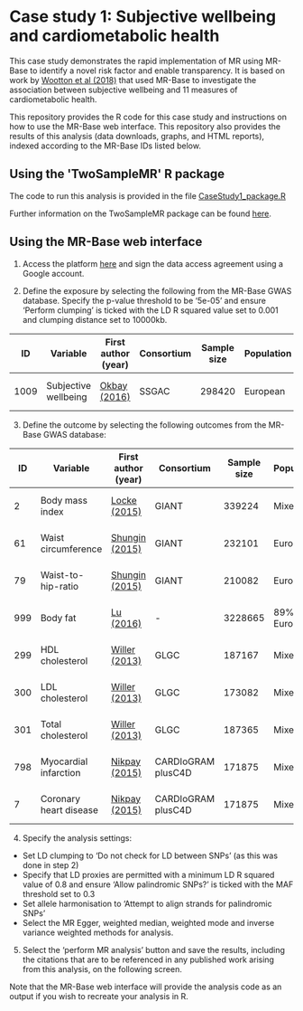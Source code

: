 # Case study 1: Subjective wellbeing and cardiometabolic health

This case study demonstrates the rapid implementation of MR using MR-Base to identify a novel risk factor and enable transparency. It is based on work by [Wootton et al (2018)](https://doi.org/10.1136/bmj.k3788) that used MR-Base to investigate the association between subjective wellbeing and 11 measures of cardiometabolic health.

This repository provides the R code for this case study and instructions on how to use the MR-Base web interface. This repository also provides the results of this analysis (data downloads, graphs, and HTML reports), indexed according to the MR-Base IDs listed below.

## Using the 'TwoSampleMR' R package

The code to run this analysis is provided in the file [CaseStudy1_package.R](https://github.com/MRCIEU/mrbase_casestudies/blob/master/CaseStudy1/CaseStudy1_package.R)

Further information on the TwoSampleMR package can be found [here](https://github.com/MRCIEU/TwoSampleMR).

## Using the MR-Base web interface

1. Access the platform [here](http://www.mrbase.org/) and sign the data access agreement using a Google account.

2. Define the exposure by selecting the following from the MR-Base GWAS database. Specify the p-value threshold to be ‘5e-05’ and ensure ‘Perform clumping’ is ticked with the LD R squared value set to 0.001 and clumping distance set to 10000kb.

|    ID      |    Variable                  |    First author (year)    |    Consortium    |    Sample size    |    Population    |    Sex                    |
|------------|------------------------------|---------------------------|------------------|-------------------|------------------|---------------------------|
|    1009    |    Subjective   wellbeing    |    [Okbay (2016)](https://doi.org/10.1038/ng.3552)       |    SSGAC         |    298420         |    European      |    Males and   females    |

3. Define the outcome by selecting the following outcomes from the MR-Base GWAS database:

|    ID     |    Variable                    |    First author (year)    |    Consortium              |    Sample size    |    Population      |    Sex                    |
|-----------|--------------------------------|---------------------------|----------------------------|-------------------|--------------------|---------------------------|
|    2      |    Body mass index             |    [Locke (2015)](https://doi.org/10.1038/nature14177)      |    GIANT                   |    339224         |    Mixed           |    Males and   females    |
|    61     |    Waist   circumference       |    [Shungin (2015)](https://doi.org/10.1038/nature14132)     |    GIANT                   |    232101         |    European        |    Males and   females    |
|    79     |    Waist-to-hip-ratio          |    [Shungin (2015)](https://doi.org/10.1038/nature14132)     |    GIANT                   |    210082         |    European        |    Males and   females    |
|    999    |    Body fat                    |    [Lu (2016)](https://doi.org/10.1038/ncomms10495)          |    -                       |    3228665        |    89% European    |    Males and   females    |
|    299    |    HDL cholesterol             |    [Willer (2013)](https://doi.org/10.1038/ng.2797)      |    GLGC                    |    187167         |    Mixed           |    Males and   females    |
|    300    |    LDL cholesterol             |    [Willer (2013)](https://doi.org/10.1038/ng.2797)      |    GLGC                    |    173082         |    Mixed           |    Males and   females    |
|    301    |    Total cholesterol           |    [Willer (2013)](https://doi.org/10.1038/ng.2797)      |    GLGC                    |    187365         |    Mixed           |    Males and females      |
|    798    |    Myocardial   infarction     |    [Nikpay (2015)](https://doi.org/10.1038/ng.3396)      |    CARDIoGRAM   plusC4D    |    171875         |    Mixed           |    Males and   females    |
|    7      |    Coronary heart   disease    |    [Nikpay (2015)](https://doi.org/10.1038/ng.3396)      |    CARDIoGRAM   plusC4D    |    171875         |    Mixed           |    Males and   females    |

4. Specify the analysis settings:

- Set LD clumping to ‘Do not check for LD between SNPs’ (as this was done in step 2)
- Specify that LD proxies are permitted with a minimum LD R squared value of 0.8 and ensure ‘Allow palindromic SNPs?’ is ticked with the MAF threshold set to 0.3
- Set allele harmonisation to ‘Attempt to align strands for palindromic SNPs’
- Select the MR Egger, weighted median, weighted mode and inverse variance weighted methods for analysis.

5. Select the ‘perform MR analysis’ button and save the results, including the citations that are to be referenced in any published work arising from this analysis, on the following screen.

Note that the MR-Base web interface will provide the analysis code as an output if you wish to recreate your analysis in R.
